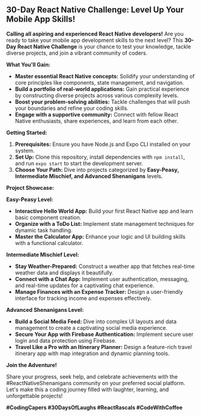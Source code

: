 ##  30-Day React Native Challenge: Level Up Your Mobile App Skills! 

**Calling all aspiring and experienced React Native developers!** Are you ready to take your mobile app development skills to the next level? This **30-Day React Native Challenge** is your chance to test your knowledge, tackle diverse projects, and join a vibrant community of coders.

**What You'll Gain:**

* **Master essential React Native concepts:** Solidify your understanding of core principles like components, state management, and navigation.
* **Build a portfolio of real-world applications:** Gain practical experience by constructing diverse projects across various complexity levels.
* **Boost your problem-solving abilities:** Tackle challenges that will push your boundaries and refine your coding skills.
* **Engage with a supportive community:** Connect with fellow React Native enthusiasts, share experiences, and learn from each other.

**Getting Started:**

1. **Prerequisites:** Ensure you have Node.js and Expo CLI installed on your system.
2. **Set Up:** Clone this repository, install dependencies with `npm install`, and run `expo start` to start the development server.
3. **Choose Your Path:** Dive into projects categorized by **Easy-Peasy, Intermediate Mischief, and Advanced Shenanigans** levels.

**Project Showcase:**

**Easy-Peasy Level:**

* **Interactive Hello World App:** Build your first React Native app and learn basic component creation.
* **Organize with a ToDo List:** Implement state management techniques for dynamic task handling.
* **Master the Calculator App:** Enhance your logic and UI building skills with a functional calculator.

**Intermediate Mischief Level:**

* **Stay Weather-Prepared:** Construct a weather app that fetches real-time weather data and displays it beautifully.
* **Connect with a Chat App:** Implement user authentication, messaging, and real-time updates for a captivating chat experience.
* **Manage Finances with an Expense Tracker:** Design a user-friendly interface for tracking income and expenses effectively.

**Advanced Shenanigans Level:**

* **Build a Social Media Feed:** Dive into complex UI layouts and data management to create a captivating social media experience.
* **Secure Your App with Firebase Authentication:** Implement secure user login and data protection using Firebase.
* **Travel Like a Pro with an Itinerary Planner:** Design a feature-rich travel itinerary app with map integration and dynamic planning tools.

**Join the Adventure!**

Share your progress, seek help, and celebrate achievements with the #ReactNativeShenanigans community on your preferred social platform. Let's make this a coding journey filled with laughter, learning, and unforgettable projects!

**#CodingCapers #30DaysOfLaughs #ReactRascals #CodeWithCoffee**



